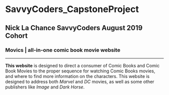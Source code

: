 # SavvyCoders_CapstoneProject
## Nick La Chance SavvyCoders August 2019 Cohort
### Movics | all-in-one **comic book movie** website

___

**This website** is designed to direct a consumer of Comic Books and Comic Book Movies to the proper sequence for watching Comic Books movies, and where to find more information on the characters. This website is designed to address both *Marvel* and *DC* movies, as well as some other publishers like *Image* and *Dark Horse*.



